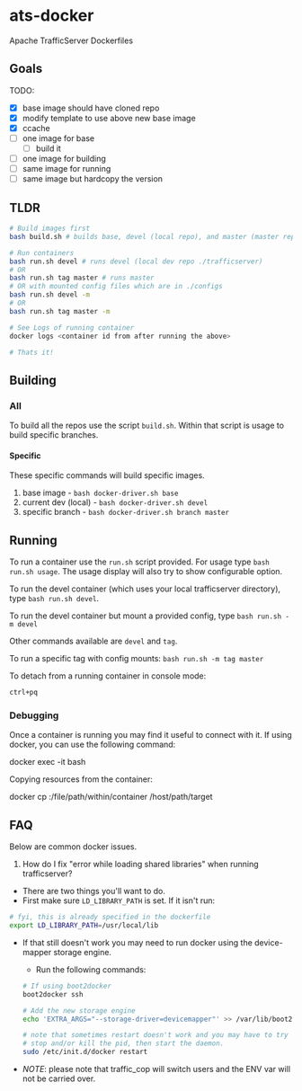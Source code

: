 # ats-docker
Apache TrafficServer Dockerfiles

## Goals

TODO:

  - [x] base image should have cloned repo
  - [x] modify template to use above new base image
  - [x] ccache
  - [ ] one image for base
    - [ ] build it
  - [ ] one image for building
  - [ ] same image for running
  - [ ] same image but hardcopy the version

## TLDR

```bash
# Build images first
bash build.sh # builds base, devel (local repo), and master (master repo)

# Run containers
bash run.sh devel # runs devel (local dev repo ./trafficserver)
# OR
bash run.sh tag master # runs master
# OR with mounted config files which are in ./configs
bash run.sh devel -m
# OR
bash run.sh tag master -m

# See Logs of running container
docker logs <container id from after running the above>

# Thats it!
```

## Building

### All

To build all the repos use the script `build.sh`. Within that script
is usage to build specific branches.

#### Specific

These specific commands will build specific images.

1. base image - `bash docker-driver.sh base`
1. current dev (local) - `bash docker-driver.sh devel`
1. specific branch - `bash docker-driver.sh branch master`

## Running

To run a container use the `run.sh` script provided. For usage type
`bash run.sh usage`. The usage display will also try to show configurable
option.

To run the devel container (which uses your local trafficserver directory), type
`bash run.sh devel`.

To run the devel container but mount a provided config, type
`bash run.sh -m devel`

Other commands available are `devel` and `tag`.

To run a specific tag with config mounts: `bash run.sh -m tag master`

To detach from a running container in console mode:
```bash
ctrl+pq
```

### Debugging

Once a container is running you may find it useful to connect with it.
If using docker, you can use the following command:

  docker exec -it <container-id> bash

Copying resources from the container:

  docker cp <containerId>:/file/path/within/container /host/path/target


## FAQ

Below are common docker issues.

1. How do I fix "error while loading shared libraries" when running trafficserver?
  * There are two things you'll want to do.
  * First make sure `LD_LIBRARY_PATH` is set. If it isn't run:
  ```bash
  # fyi, this is already specified in the dockerfile
  export LD_LIBRARY_PATH=/usr/local/lib
  ```
  * If that still doesn't work you may need to run docker using the device-mapper storage engine.
    - Run the following commands:
    ```bash
    # If using boot2docker
    boot2docker ssh

    # Add the new storage engine
    echo 'EXTRA_ARGS="--storage-driver=devicemapper"' >> /var/lib/boot2docker/profile

    # note that sometimes restart doesn't work and you may have to try and
    # stop and/or kill the pid, then start the daemon.
    sudo /etc/init.d/docker restart
    ```

  * *NOTE*: please note that traffic_cop will switch users and the ENV var will not be
    carried over.
